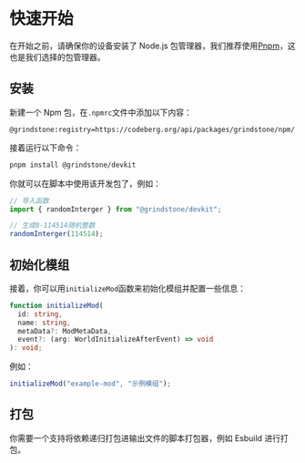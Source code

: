 # 快速开始

在开始之前，请确保你的设备安装了 Node.js 包管理器，我们推荐使用[Pnpm](https://pnpm.io/zh/)，这也是我们选择的包管理器。

## 安装

新建一个 Npm 包，在`.npmrc`文件中添加以下内容：

```
@grindstone:registry=https://codeberg.org/api/packages/grindstone/npm/
```

接着运行以下命令：
    
``` bash
pnpm install @grindstone/devkit
```

你就可以在脚本中使用该开发包了，例如：

```ts
// 导入函数
import { randomInterger } from "@grindstone/devkit";

// 生成0-114514随机整数
randomInterger(114514);
```

## 初始化模组

接着，你可以用`initializeMod`函数来初始化模组并配置一些信息：

```ts
function initializeMod(
  id: string,
  name: string,
  metaData?: ModMetaData,
  event?: (arg: WorldInitializeAfterEvent) => void
): void;
```

例如：

```ts
initializeMod("example-mod", "示例模组");
```

## 打包

你需要一个支持将依赖递归打包进输出文件的脚本打包器，例如 Esbuild 进行打包。
